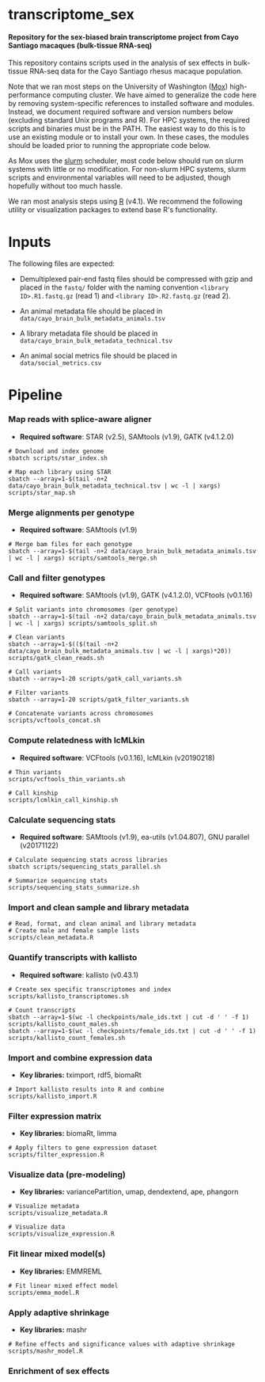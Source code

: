 # transcriptome_sex

#### Repository for the sex-biased brain transcriptome project from Cayo Santiago macaques (bulk-tissue RNA-seq)

This repository contains scripts used in the analysis of sex effects in bulk-tissue RNA-seq data for the Cayo Santiago rhesus macaque population. 

Note that we ran most steps on the University of Washington ([Mox](https://wiki.cac.washington.edu/display/hyakusers/Hyak+mox+Overview)) high-performance computing cluster. We have aimed to generalize the code here by removing system-specific references to installed software and modules. Instead, we document required software and version numbers below (excluding standard Unix programs and R). For HPC systems, the required scripts and binaries must be in the PATH. The easiest way to do this is to use an existing module or to install your own. In these cases, the modules should be loaded prior to running the appropriate code below.

As Mox uses the [slurm](https://slurm.schedmd.com/documentation.html) scheduler, most code below should run on slurm systems with little or no modification. For non-slurm HPC systems, slurm scripts and environmental variables will need to be adjusted, though hopefully without too much hassle.

We ran most analysis steps using [R](https://cran.r-project.org/) (v4.1). We recommend the following utility or visualization packages to extend base R's functionality.

# Inputs

The following files are expected:

* Demultiplexed pair-end fastq files should be compressed with gzip and placed in the ```fastq/``` folder with the naming convention ```<library ID>.R1.fastq.gz``` (read 1) and ```<library ID>.R2.fastq.gz``` (read 2).

* An animal metadata file should be placed in ```data/cayo_brain_bulk_metadata_animals.tsv```

* A library metadata file should be placed in ```data/cayo_brain_bulk_metadata_technical.tsv```

* An animal social metrics file should be placed in ```data/social_metrics.csv```
  
# Pipeline
  
### Map reads with splice-aware aligner

* **Required software**: STAR (v2.5), SAMtools (v1.9), GATK (v4.1.2.0)

```
# Download and index genome
sbatch scripts/star_index.sh

# Map each library using STAR
sbatch --array=1-$(tail -n+2 data/cayo_brain_bulk_metadata_technical.tsv | wc -l | xargs) scripts/star_map.sh
```

### Merge alignments per genotype

* **Required software**: SAMtools (v1.9)

```
# Merge bam files for each genotype
sbatch --array=1-$(tail -n+2 data/cayo_brain_bulk_metadata_animals.tsv | wc -l | xargs) scripts/samtools_merge.sh
```

### Call and filter genotypes

* **Required software**: SAMtools (v1.9), GATK (v4.1.2.0), VCFtools (v0.1.16)

```
# Split variants into chromosomes (per genotype)
sbatch --array=1-$(tail -n+2 data/cayo_brain_bulk_metadata_animals.tsv | wc -l | xargs) scripts/samtools_split.sh

# Clean variants
sbatch --array=1-$(($(tail -n+2 data/cayo_brain_bulk_metadata_animals.tsv | wc -l | xargs)*20)) scripts/gatk_clean_reads.sh

# Call variants
sbatch --array=1-20 scripts/gatk_call_variants.sh

# Filter variants
sbatch --array=1-20 scripts/gatk_filter_variants.sh

# Concatenate variants across chromosomes
scripts/vcftools_concat.sh
```

### Compute relatedness with lcMLkin

* **Required software**: VCFtools (v0.1.16), lcMLkin (v20190218)

```
# Thin variants
scripts/vcftools_thin_variants.sh

# Call kinship
scripts/lcmlkin_call_kinship.sh
```

### Calculate sequencing stats

* **Required software**: SAMtools (v1.9), ea-utils (v1.04.807), GNU parallel (v20171122)

```
# Calculate sequencing stats across libraries
sbatch scripts/sequencing_stats_parallel.sh

# Summarize sequencing stats
scripts/sequencing_stats_summarize.sh
```

### Import and clean sample and library metadata

```
# Read, format, and clean animal and library metadata
# Create male and female sample lists
scripts/clean_metadata.R
```

### Quantify transcripts with kallisto

* **Required software**: kallisto (v0.43.1)

```
# Create sex specific transcriptomes and index
scripts/kallisto_transcriptomes.sh

# Count transcripts
sbatch --array=1-$(wc -l checkpoints/male_ids.txt | cut -d ' ' -f 1) scripts/kallisto_count_males.sh
sbatch --array=1-$(wc -l checkpoints/female_ids.txt | cut -d ' ' -f 1) scripts/kallisto_count_females.sh
```

### Import and combine expression data

* **Key libraries:** tximport, rdf5, biomaRt

```
# Import kallisto results into R and combine
scripts/kallisto_import.R
```

### Filter expression matrix

* **Key libraries:** biomaRt, limma

```
# Apply filters to gene expression dataset
scripts/filter_expression.R
```

### Visualize data (pre-modeling)

* **Key libraries:** variancePartition, umap, dendextend, ape, phangorn

```
# Visualize metadata
scripts/visualize_metadata.R

# Visualize data
scripts/visualize_expression.R
```

### Fit linear mixed model(s)

* **Key libraries:** EMMREML

```
# Fit linear mixed effect model
scripts/emma_model.R
```

### Apply adaptive shrinkage

* **Key libraries:** mashr

```
# Refine effects and significance values with adaptive shrinkage
scripts/mashr_model.R
```

### Enrichment of sex effects

